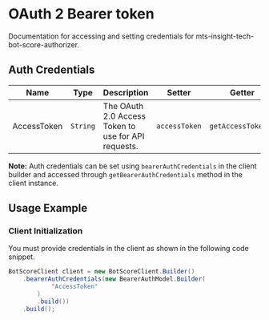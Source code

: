 
# OAuth 2 Bearer token



Documentation for accessing and setting credentials for mts-insight-tech-bot-score-authorizer.

## Auth Credentials

| Name | Type | Description | Setter | Getter |
|  --- | --- | --- | --- | --- |
| AccessToken | `String` | The OAuth 2.0 Access Token to use for API requests. | `accessToken` | `getAccessToken()` |



**Note:** Auth credentials can be set using `bearerAuthCredentials` in the client builder and accessed through `getBearerAuthCredentials` method in the client instance.

## Usage Example

### Client Initialization

You must provide credentials in the client as shown in the following code snippet.

```java
BotScoreClient client = new BotScoreClient.Builder()
    .bearerAuthCredentials(new BearerAuthModel.Builder(
            "AccessToken"
        )
        .build())
    .build();
```


